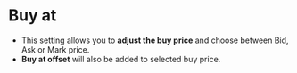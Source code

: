 # **Buy at** 
  
- This setting allows you to **adjust the buy price** and choose between Bid, Ask or Mark price. 
- **Buy at offset** will also be added to selected buy price.
